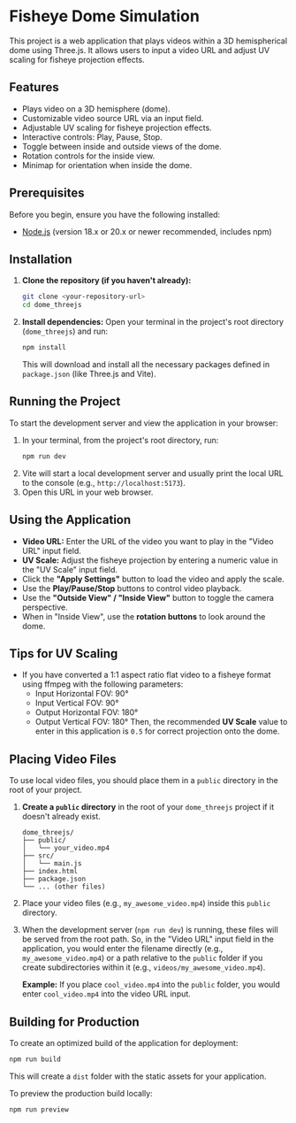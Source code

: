 # Fisheye Dome Simulation

This project is a web application that plays videos within a 3D hemispherical dome using Three.js. It allows users to input a video URL and adjust UV scaling for fisheye projection effects.

## Features

*   Plays video on a 3D hemisphere (dome).
*   Customizable video source URL via an input field.
*   Adjustable UV scaling for fisheye projection effects.
*   Interactive controls: Play, Pause, Stop.
*   Toggle between inside and outside views of the dome.
*   Rotation controls for the inside view.
*   Minimap for orientation when inside the dome.

## Prerequisites

Before you begin, ensure you have the following installed:

*   [Node.js](https://nodejs.org/) (version 18.x or 20.x or newer recommended, includes npm)

## Installation

1.  **Clone the repository (if you haven't already):**
    ```bash
    git clone <your-repository-url>
    cd dome_threejs
    ```

2.  **Install dependencies:**
    Open your terminal in the project's root directory (`dome_threejs`) and run:
    ```bash
    npm install
    ```
    This will download and install all the necessary packages defined in `package.json` (like Three.js and Vite).

## Running the Project

To start the development server and view the application in your browser:

1.  In your terminal, from the project's root directory, run:
    ```bash
    npm run dev
    ```
2.  Vite will start a local development server and usually print the local URL to the console (e.g., `http://localhost:5173`).
3.  Open this URL in your web browser.

## Using the Application

*   **Video URL:** Enter the URL of the video you want to play in the "Video URL" input field.
*   **UV Scale:** Adjust the fisheye projection by entering a numeric value in the "UV Scale" input field.
*   Click the **"Apply Settings"** button to load the video and apply the scale.
*   Use the **Play/Pause/Stop** buttons to control video playback.
*   Use the **"Outside View" / "Inside View"** button to toggle the camera perspective.
*   When in "Inside View", use the **rotation buttons** to look around the dome.

## Tips for UV Scaling

*   If you have converted a 1:1 aspect ratio flat video to a fisheye format using ffmpeg with the following parameters:
    *   Input Horizontal FOV: 90°
    *   Input Vertical FOV: 90°
    *   Output Horizontal FOV: 180°
    *   Output Vertical FOV: 180°
    Then, the recommended **UV Scale** value to enter in this application is `0.5` for correct projection onto the dome.

## Placing Video Files

To use local video files, you should place them in a `public` directory in the root of your project.

1.  **Create a `public` directory** in the root of your `dome_threejs` project if it doesn't already exist.
    ```
    dome_threejs/
    ├── public/
    │   └── your_video.mp4
    ├── src/
    │   └── main.js
    ├── index.html
    ├── package.json
    └── ... (other files)
    ```
2.  Place your video files (e.g., `my_awesome_video.mp4`) inside this `public` directory.
3.  When the development server (`npm run dev`) is running, these files will be served from the root path. So, in the "Video URL" input field in the application, you would enter the filename directly (e.g., `my_awesome_video.mp4`) or a path relative to the `public` folder if you create subdirectories within it (e.g., `videos/my_awesome_video.mp4`).

    **Example:** If you place `cool_video.mp4` into the `public` folder, you would enter `cool_video.mp4` into the video URL input.

## Building for Production

To create an optimized build of the application for deployment:

```bash
npm run build
```
This will create a `dist` folder with the static assets for your application.

To preview the production build locally:

```bash
npm run preview
```
